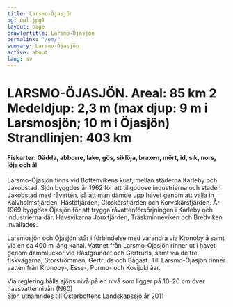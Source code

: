 ```yaml
---
title: Larsmo-Öjasjön
bg: owl.jpg1
layout: page
crawlertitle: Larsmo-Öjasjön
permalink: "/om/"
summary: Larsmo-Öjasjön
active: about
lang: sv
---
```


# LARSMO-ÖJASJÖN. Areal: 85 km 2 Medeldjup: 2,3 m (max djup: 9 m i Larsmosjön; 10 m i Öjasjön) Strandlinjen: 403 km

#### Fiskarter: Gädda, abborre, lake, gös, siklöja, braxen, mört, id, sik, nors, löja och ål

Larsmo-Öjasjön finns vid Bottenvikens kust, mellan städerna Karleby och Jakobstad. Sjön byggdes år 1962 för att tillgodose industrierna och staden Jakobstad med råvatten, så att man dämde upp havet genom att valla in Kalvholmsfjärden, Hästöfjärden, Gloskärsfjärden och Korvskärsfjärden. År 1969 byggdes Öjasjön för att trygga råvattenförsörjningen i Karleby och industrierna där. Havsvikarna Jouxfjärden, Träskminneviken och Bredviken invallades.

Larsmosjön och Öjasjön står i förbindelse med varandra via Kronoby å samt via en ca 400 m lång kanal. Vattnet från Larsmo-Öjasjön rinner ut i havet genom dammluckor vid Hästgrundet och Gertruds, samt via de tre fiskvägarna, Storströmmen, Gertruds och Bågast. Till Larsmo-Öjasjön rinner vatten från Kronoby-, Esse-, Purmo- och Kovijoki åar. 

Via reglering hålls sjöns nivå på en nivå som ligger på 10–20 cm över havsvattennivån (N60)  
Sjön utnämndes till Österbottens Landskapssjö år 2011
